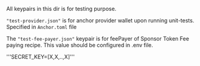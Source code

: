 All keypairs in this dir is for testing purpose.

`"test-provider.json"` is for anchor provider wallet upon running unit-tests.
Specified in `Anchor.toml` file

The `"test-fee-payer.json"` keypair is for feePayer of Sponsor Token Fee paying recipe.
This value should be configured in .env file.

'''SECRET_KEY=[X,X,..,X]'''
